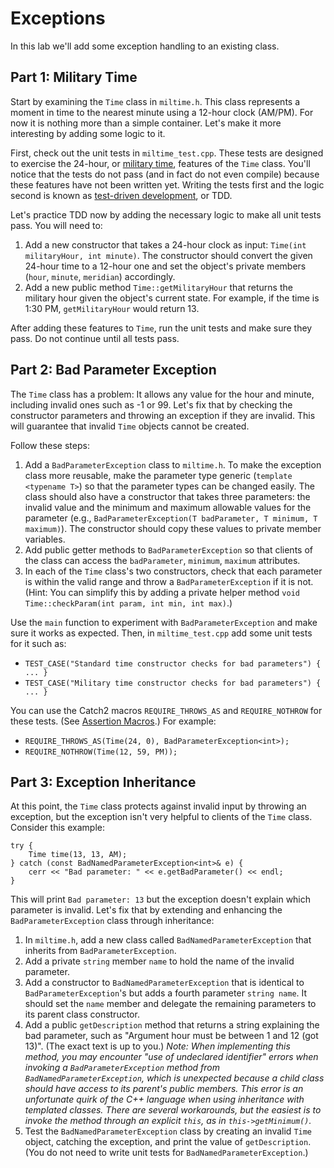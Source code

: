 # Exceptions

In this lab we'll add some exception handling to an existing class.

## Part 1: Military Time

Start by examining the `Time` class in `miltime.h`. This class represents a moment in time to the nearest minute using a 12-hour clock (AM/PM). For now it is nothing more than a simple container. Let's make it more interesting by adding some logic to it.

First, check out the unit tests in `miltime_test.cpp`. These tests are designed to exercise the 24-hour, or [military time](https://en.wikipedia.org/wiki/24-hour_clock), features of the `Time` class. You'll notice that the tests do not pass (and in fact do not even compile) because these features have not been written yet. Writing the tests first and the logic second is known as [test-driven development](https://en.wikipedia.org/wiki/Test-driven_development), or TDD.

Let's practice TDD now by adding the necessary logic to make all unit tests pass. You will need to:

1. Add a new constructor that takes a 24-hour clock as input: `Time(int militaryHour, int minute)`. The constructor should convert the given 24-hour time to a 12-hour one and set the object's private members (`hour`, `minute`, `meridian`) accordingly.
2. Add a new public method `Time::getMilitaryHour` that returns the military hour given the object's current state. For example, if the time is 1:30 PM, `getMilitaryHour` would return 13.

After adding these features to `Time`, run the unit tests and make sure they pass. Do not continue until all tests pass.

## Part 2: Bad Parameter Exception

The `Time` class has a problem: It allows any value for the hour and minute, including invalid ones such as -1 or 99. Let's fix that by checking the constructor parameters and throwing an exception if they are invalid. This will guarantee that invalid `Time` objects cannot be created.

Follow these steps:

1. Add a `BadParameterException` class to `miltime.h`. To make the exception class more reusable, make the parameter type generic (`template <typename T>`) so that the parameter types can be changed easily. The class should also have a constructor that takes three parameters: the invalid value and the minimum and maximum allowable values for the parameter (e.g., `BadParameterException(T badParameter, T minimum, T maximum)`). The constructor should copy these values to private member variables.
2. Add public getter methods to `BadParameterException` so that clients of the class can access the `badParameter`, `minimum`, `maximum` attributes.
3. In each of the `Time` class's two constructors, check that each parameter is within the valid range and throw a `BadParameterException` if it is not. (Hint: You can simplify this by adding a private helper method `void Time::checkParam(int param, int min, int max)`.)

Use the `main` function to experiment with `BadParameterException` and make sure it works as expected. Then, in `miltime_test.cpp` add some unit tests for it such as:

* `TEST_CASE("Standard time constructor checks for bad parameters") { ... }`
* `TEST_CASE("Military time constructor checks for bad parameters") { ... }`

You can use the Catch2 macros `REQUIRE_THROWS_AS` and `REQUIRE_NOTHROW` for these tests. (See [Assertion Macros](https://github.com/catchorg/Catch2/blob/devel/docs/assertions.md#exceptions).) For example:

* `REQUIRE_THROWS_AS(Time(24, 0), BadParameterException<int>);`
* `REQUIRE_NOTHROW(Time(12, 59, PM));`

## Part 3: Exception Inheritance

At this point, the `Time` class protects against invalid input by throwing an exception, but the exception isn't very helpful to clients of the `Time` class. Consider this example:

	try {
		Time time(13, 13, AM);
	} catch (const BadNamedParameterException<int>& e) {
		cerr << "Bad parameter: " << e.getBadParameter() << endl;
	}

This will print `Bad parameter: 13` but the exception doesn't explain which parameter is invalid. Let's fix that by extending and enhancing the `BadParameterException` class through inheritance:

1. In `miltime.h`, add a new class called `BadNamedParameterException` that inherits from `BadParameterException`. 
2. Add a private `string` member `name` to hold the name of the invalid parameter.
3. Add a constructor to `BadNamedParameterException` that is identical to `BadParameterException`'s but adds a fourth parameter `string name`. It should set the `name` member and delegate the remaining parameters to its parent class constructor.
4. Add a public `getDescription` method that returns a string explaining the bad parameter, such as "Argument hour must be between 1 and 12 (got 13)". (The exact text is up to you.) _Note: When implementing this method, you may encounter "use of undeclared identifier" errors when invoking a `BadParameterException` method from `BadNamedParameterException`, which is unexpected because a child class should have access to its parent's public members. This error is an unfortunate quirk of the C++ language when using inheritance with templated classes. There are several workarounds, but the easiest is to invoke the method through an explicit `this`, as in `this->getMinimum()`._
5. Test the `BadNamedParameterException` class by creating an invalid `Time` object, catching the exception, and print the value of `getDescription`. (You do not need to write unit tests for `BadNamedParameterException`.)
